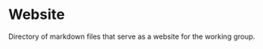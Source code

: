 Website
=====================
Directory of markdown files that serve as a website for the working group.
